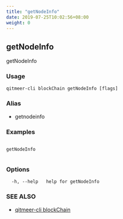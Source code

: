 ```yaml
---
title: "getNodeInfo"
date: 2019-07-25T10:02:56+08:00
weight: 0
---
```


## getNodeInfo

getNodeInfo

### Usage

```
qitmeer-cli blockChain getNodeInfo [flags]
```



### Alias

- getnodeinfo

### Examples

```

getNodeInfo
	
```

### Options

```
  -h, --help   help for getNodeInfo
```

### SEE ALSO

* [qitmeer-cli blockChain](/en/reference/qitmeer-cli/blockchain/)	 

